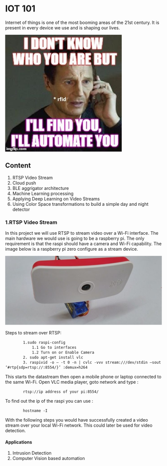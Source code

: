 # IOT 101
Internet of things is one of the most booming areas of the 21st century. It is present in every device we use and is shaping our lives.

![Screenshot](imgs/img1.jpg)

## Content
1. RTSP Video Stream
2. Cloud push
3. BLE aggrigator architecture
4. Machine Learning processing
5. Applying Deep Learning on Video Streams
6. Using Color Space transformations to build a simple day and night detector

### 1.RTSP Video Stream
In this project we will use RTSP to stream video over a Wi-Fi interface. The main hardware we would use is going to be a raspberry pi. The only requirement is that the raspi should have a camera and Wi-Fi capability. The image below is a raspberry pi zero configure as a stream device.

![Screenshot](imgs/raspi_stream.jpg)

Steps to stream over RTSP:

            1.sudo raspi-config
                1.1 Go to interfaces
                1.2 Turn on or Enable Camera
            2. sudo apt-get install vlc
            3. raspivid -o – -t 0 -n | cvlc -vvv stream:///dev/stdin –sout ‘#rtp{sdp=rtsp://:8554/}’ :demux=h264

This starts the datastream then open a mobile phone or laptop connected to the same Wi-Fi. Open VLC media player, goto network and type :

            rtsp://ip address of your pi:8554/
                        
To find out the ip of the raspi you can use :

            hostname -I

With the following steps you would have successfully created a video stream over your local Wi-Fi network. This could later be used for video detection.

#### Applications
1. Intrusion Detection
2. Computer Vision based automation

